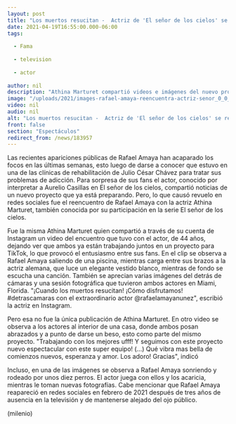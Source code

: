 ```yaml
---
layout: post
title: "Los muertos resucitan -  Actriz de 'El señor de los cielos' se reencuentra con Rafael Amaya"
date: 2021-04-19T16:55:00.000-06:00
tags:
  
  - Fama
  
  - television
  
  - actor
  
author: nil
description: "Athina Marturet compartió videos e imágenes del nuevo proyecto que ya está trabajando junto al actor. "
image: "/uploads/2021/images-rafael-amaya-reencuentra-actriz-senor_0_0_1200_747.jpg"
video: nil
audio: nil
alt: "Los muertos resucitan -  Actriz de 'El señor de los cielos' se reencuentra con Rafael Amaya"
front: false
section: "Espectáculos"
redirect_from: /news/183957
---
```


Las recientes apariciones públicas de Rafael Amaya han acaparado los focos en las últimas semanas, esto luego de darse a conocer que estuvo en una de las clínicas de rehabilitación de Julio César Chávez para tratar sus problemas de adicción. Para sorpresa de sus fans el actor, conocido por interpretar a Aurelio Casillas en El señor de los cielos, compartió noticias de un nuevo proyecto que ya está preparando.  Pero, lo que causó revuelo en redes sociales fue el reencuentro de Rafael Amaya con la actriz Athina Marturet, también conocida por su participación en la serie El señor de los cielos.  

Fue la misma Athina Marturet quien compartió a través de su cuenta de Instagram un video del encuentro que tuvo con el actor, de 44 años, dejando ver que ambos ya están trabajando juntos en un proyecto para TikTok, lo que provocó el entusiasmo entre sus fans.  En el clip se observa a Rafael Amaya saliendo de una piscina, mientras carga entre sus brazos a la actriz alemana, que luce un elegante vestido blanco, mientras de fondo se escucha una canción. También se aprecian varias imágenes del detrás de cámaras y una sesión fotográfica que tuvieron ambos actores en Miami, Florida. "¡Cuando los muertos resucitan! ¡Cómo disfrutamos! #detrascamaras con el extraordinario actor @rafaelamayanunez", escribió la actriz en Instagram.  

Pero esa no fue la única publicación de Athina Marturet. En otro video se observa a los actores al interior de una casa, donde ambos posan abrazados y a punto de darse un beso, esto como parte del mismo proyecto.  "Trabajando con los mejores ufff! Y seguimos con este proyecto nuevo espectacular con este super equipo! (...) Qué vibra mas bella de comienzos nuevos, esperanza y amor. Los adoro! Gracias", indicó 

Incluso, en una de las imágenes se observa a Rafael Amaya sonriendo y rodeado por unos diez perros. El actor juega con ellos y los acaricia, mientras le toman nuevas fotografías.  Cabe mencionar que Rafael Amaya reapareció en redes sociales en febrero de 2021 después de tres años de ausencia en la televisión y de mantenerse alejado del ojo público.  

(milenio)